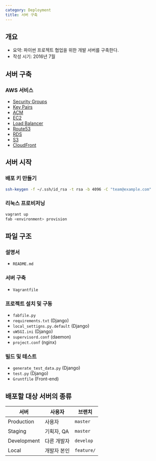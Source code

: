 ```yaml
---
category: Deployment
title: 서버 구축
---
```


## 개요
* 요약: 파이썬 프로젝트 협업을 위한 개발 서버를 구축한다.
* 작성 시기: 2016년 7월


## 서버 구축

### AWS 서비스
* [Security Groups][SG]
* [Key Pairs][KP]
* [ACM][CM]
* [EC2][EC]
* [Load Balancer][LB]
* [Route53][R5]
* [RDS][DB]
* [S3][S3]
* [CloudFront][CF]

[SG]: https://ap-northeast-2.console.aws.amazon.com/ec2#SecurityGroups:
[CM]: https://ap-northeast-2.console.aws.amazon.com/acm
[R5]: https://console.aws.amazon.com/route53/home?region=ap-northeast-2
[KP]: https://ap-northeast-2.console.aws.amazon.com/ec2#KeyPairs:
[LB]: https://ap-northeast-2.console.aws.amazon.com/ec2#LoadBalancers:
[EC]: https://ap-northeast-2.console.aws.amazon.com/ec2
[S3]: https://console.aws.amazon.com/s3/home?region=ap-northeast-2
[CF]: https://console.aws.amazon.com/cloudfront/home?region=ap-northeast-2
[DB]: https://ap-northeast-2.console.aws.amazon.com/rds

## 서버 시작

### 배포 키 만들기
```bash
ssh-keygen -f ~/.ssh/id_rsa -t rsa -b 4096 -C "team@example.com"
```

### 리눅스 프로비저닝
```bash
vagrant up
fab <environment> provision
```


## 파일 구조

### 설명서
* `README.md`

### 서버 구축
* `Vagrantfile`

### 프로젝트 설치 및 구동
* `fabfile.py`
* `requirements.txt` (Django)
* `local_settigns.py.default` (Django)
* `uWSGI.ini` (Django)
* `supervisord.conf` (daemon)
* `project.conf` (nginx)

### 빌드 및 테스트
* `generate_test_data.py` (Django)
* `test.py` (Django)
* `Gruntfile` (Front-end)


## 배포할 대상 서버의 종류

서버 | 사용자 | 브랜치
---- | ---- | ----
Production | 사용자 | `master`
Staging | 기획자, QA | `master`
Development | 다른 개발자 | `develop`
Local | 개발자 본인 | `feature/`
